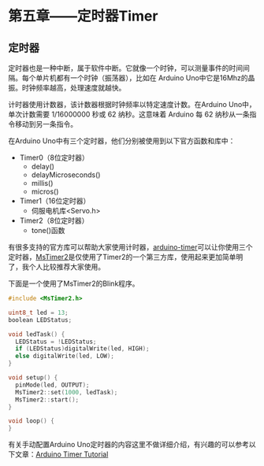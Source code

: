 # 第五章——定时器Timer

## 定时器

定时器也是一种中断，属于软件中断。它就像一个时钟，可以测量事件的时间间隔。每个单片机都有一个时钟（振荡器），比如在 Arduino Uno中它是16Mhz的晶振。时钟频率越高，处理速度就越快。

计时器使用计数器，该计数器根据时钟频率以特定速度计数。在Arduino Uno中，单次计数需要 1/16000000 秒或 62 纳秒。这意味着 Arduino 每 62 纳秒从一条指令移动到另一条指令。

在Arduino Uno中有三个定时器，他们分别被使用到以下官方函数和库中：

- Timer0（8位定时器）
  - delay()
  - delayMicroseconds()
  - millis()
  - micros()
- Timer1（16位定时器）
  - 伺服电机库<Servo.h>
- Timer2（8位定时器）
  - tone()函数

有很多支持的官方库可以帮助大家使用计时器，[arduino-timer](https://github.com/contrem/arduino-timer)可以让你使用三个定时器，[MsTimer2](https://playground.arduino.cc/Main/MsTimer2/)是仅使用了Timer2的一个第三方库，使用起来更加简单明了，我个人比较推荐大家使用。

下面是一个使用了MsTimer2的Blink程序。

```cpp
#include <MsTimer2.h>

uint8_t led = 13;
boolean LEDStatus;

void ledTask() {
  LEDStatus = !LEDStatus;
  if (LEDStatus)digitalWrite(led, HIGH);
  else digitalWrite(led, LOW);
}

void setup() {
  pinMode(led, OUTPUT);
  MsTimer2::set(1000, ledTask);
  MsTimer2::start();
}

void loop() {
}
```

有关手动配置Arduino Uno定时器的内容这里不做详细介绍，有兴趣的可以参考以下文章：[Arduino Timer Tutorial](https://circuitdigest.com/microcontroller-projects/arduino-timer-tutorial)